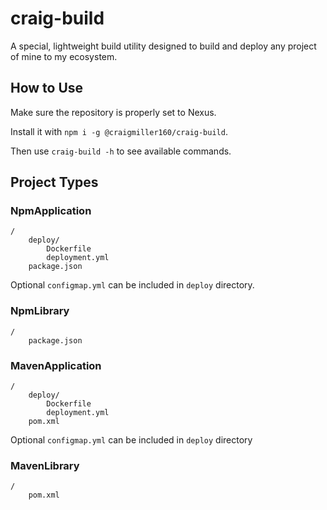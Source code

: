 # craig-build

A special, lightweight build utility designed to build and deploy any project of mine to my ecosystem.

## How to Use

Make sure the repository is properly set to Nexus.

Install it with `npm i -g @craigmiller160/craig-build`.

Then use `craig-build -h` to see available commands.

## Project Types

### NpmApplication
```
/
    deploy/
        Dockerfile
        deployment.yml
    package.json
```
Optional `configmap.yml` can be included in `deploy` directory.

### NpmLibrary
```
/
    package.json
```

### MavenApplication
```
/
    deploy/
        Dockerfile
        deployment.yml
    pom.xml
```
Optional `configmap.yml` can be included in `deploy` directory

### MavenLibrary
```
/
    pom.xml
```
